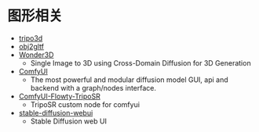 # 图形相关

 - [tripo3d](https://www.tripo3d.ai/app/create) 
 - [obj2gltf](https://github.com/CesiumGS/obj2gltf)
 - [Wonder3D](https://github.com/xxlong0/Wonder3D)
    - Single Image to 3D using Cross-Domain Diffusion for 3D Generation
 - [ComfyUI](https://github.com/comfyanonymous/ComfyUI)
    - The most powerful and modular diffusion model GUI, api and backend with a graph/nodes interface.
 - [ComfyUI-Flowty-TripoSR](https://github.com/flowtyone/ComfyUI-Flowty-TripoSR)
    - TripoSR custom node for comfyui
 - [stable-diffusion-webui](https://github.com/AUTOMATIC1111/stable-diffusion-webui)
    - Stable Diffusion web UI   
